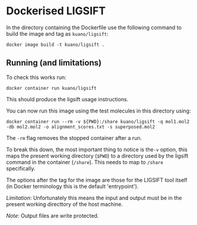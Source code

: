 # Dockerised LIGSIFT 

In the directory containing the Dockerfile use the following command to build the image and tag as `kuano/ligsift`:
```
docker image build -t kuano/ligsift .
```

## Running (and limitations)

To check this works run:
```
docker container run kuano/ligsift
```
This should produce the ligsift usage instructions.

You can now run this image using the test molecules in this directory using:
```
docker container run --rm -v ${PWD}:/share kuano/ligsift -q mol1.mol2 -db mol2.mol2 -o alignment_scores.txt -s superposed.mol2
```

The `-rm` flag removes the stopped container after a run.

To break this down, the most important thing to notice is the`-v` option, this maps the present working directory (`$PWD`) to a directory used by the ligsift command in the container (`/share`). This needs to map to `/share` specifically.

The options after the tag for the image are those for the LIGSIFT tool itself (in Docker terminology this is the default 'entrypoint').

*Limitation*: Unfortunately this means the input and output must be in the present working directtory of the host machine.

*Note*: Output files are write protected.

